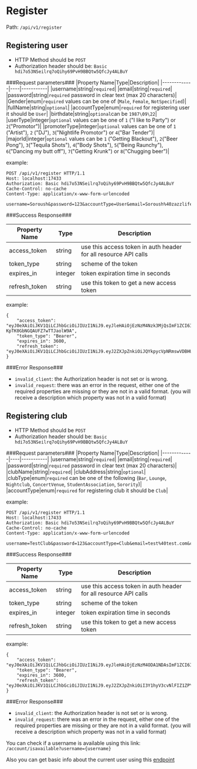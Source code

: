Register
=

Path: `/api/v1/register`

Registering user
-

* HTTP Method should be `POST`
* Authorization header should be: `Basic hdi7o53NSeilrq7oQihy69PvH9BBQtw5QfcJy4ALBuY`

###Request parameters###
|Property Name|Type|Description|
|-------------|----|-----------|
|username|string|`required`|
|email|string|`required`|
|password|string|`required` password in clear text (max 20 characters)|
|Gender|enum|`required` values can be one of (`Male`, `Female`, `NotSpecified`)|
|fullName|string|`optional`|
|accountType|enum|`required` for registering user it should be `User`|
|birthdate|string|`optional`can be `1987\09\22`|
|userType|integer|`optional` values can be one of `1` ("I like to Party") or `2`("Promotor")|
|promoterType|integer|`optional` values can be one of `1` ("Artist"), `2` ("DJ"), `3`("Nightlife Promotor") or `4`("Bar Tender")|
|majorId|integer|`optional` values can be `1` ("Getting Blackout"), `2`("Beer Pong"), `3`("Tequila Shots"), `4`("Body Shots"), `5`("Being Raunchy"), `6`("Dancing my butt off"), `7`("Getting Krunk") or `8`("Chugging beer")|

example:

    POST /api/v1/register HTTP/1.1
    Host: localhost:17433
    Authorization: Basic hdi7o53NSeilrq7oQihy69PvH9BBQtw5QfcJy4ALBuY
    Cache-Control: no-cache
    Content-Type: application/x-www-form-urlencoded
    
    username=Soroush&password=123&accountType=User&email=Soroush%40zazzlife.com&gender=Male&fullName=Soroush+Mirzaei

###Success Response###

|Property Name|Type|Description|
|-------------|----|-----------|
|access_token|string|use this access token in auth header for all resource API calls|
|token_type|string|scheme of the token|
|expires_in|integer|token expiration time in seconds|
|refresh_token|string|use this token to get a new access token|

example:

    {
        "access_token": "eyJ0eXAiOiJKV1QiLCJhbGciOiJIUzI1NiJ9.eyJleHAiOjEzNzM4Nzk3MjQsImF1ZCI6IlphenogY2xpZW50cyIsInVzciI6MSwiY2xpZW50IjoxLCJpc3MiOiJodHRwczovL3d3dy56YXp6bGlmZS5jb20iLCJ0b2tlblR5cGUiOiJhY2Nlc3NUb2tlbiIsInNjb3BlcyI6ImZ1bGwiLCJuYmYiOjEzNzM4NzYxMjR9.aJX5OrZe2mD09IX_7-KpTK0GbNGQAUFZ7wTTJaolW9A",
        "token_type": "Bearer",
        "expires_in": 3600,
        "refresh_token": "eyJ0eXAiOiJKV1QiLCJhbGciOiJIUzI1NiJ9.eyJ2ZXJpZnkiOiJQYkpycVpNRmswVDBHUXg0VlZ3VEZrczFuMXF2ZVhKcE4zL3N1WXZoVzl4c0JNZ2Zic2tBTWYyc3pTVG1OR2o5NmhlTXdGUnJvSzdqa0lndnFPZ3VFOEdiVmZZRTRyZFVwZGhzNG1TTTdJT3NZRTFyWERPVklPZUZCU1JwVnU3ek5zSXVDa2tjYVU0Y21vNkNybGZteFpDV3RNYy9FK0JJdkdneE9YOWxqOXc9IiwiaWQiOjEsImF1ZCI6IlphenogY2xpZW50cyIsInVzciI6MSwiY2xpZW50IjoxLCJpc3MiOiJodHRwczovL3d3dy56YXp6bGlmZS5jb20iLCJ0b2tlblR5cGUiOiJyZWZyZXNoVG9rZW4iLCJzY29wZXMiOiJmdWxsIiwibmJmIjoxMzczODc2MTI0fQ.7tZqqD1bZe9rL2MJiOO3XH2WOy6YV1MroDP2d_VDcUA"
    }

###Error Response###
* `invalid_client`: the Authorization header is not set or is wrong.
* `invalid_request`: there was an error in the request, either one of the required properties are missing or they are not in a valid format. (you will receive a description which property was not in a valid format)


Registering club
-

* HTTP Method should be `POST`
* Authorization header should be: `Basic hdi7o53NSeilrq7oQihy69PvH9BBQtw5QfcJy4ALBuY`

###Request parameters###
|Property Name|Type|Description|
|-------------|----|-----------|
|username|string|`required`|
|email|string|`required`|
|password|string|`required` password in clear text (max 20 characters)|
|clubName|string|`required`|
|clubAddress|string|`optional`|
|clubType|enum|`required` can be one of the following (`Bar`, `Lounge`, `Nightclub`, `ConcertVenue`, `StudentAssociation`, `Sorority`)|
|accountType|enum|`required` for registering club it should be `Club`|

example:

    POST /api/v1/register HTTP/1.1
    Host: localhost:17433
    Authorization: Basic hdi7o53NSeilrq7oQihy69PvH9BBQtw5QfcJy4ALBuY
    Cache-Control: no-cache
    Content-Type: application/x-www-form-urlencoded
    
    username=TestClub&password=123&accountType=Club&email=test%40test.com&clubName=my+awesome+club&clubAddress=the+address&clubType=Bar

###Success Response###

|Property Name|Type|Description|
|-------------|----|-----------|
|access_token|string|use this access token in auth header for all resource API calls|
|token_type|string|scheme of the token|
|expires_in|integer|token expiration time in seconds|
|refresh_token|string|use this token to get a new access token|

example:

    {
        "access_token": "eyJ0eXAiOiJKV1QiLCJhbGciOiJIUzI1NiJ9.eyJleHAiOjEzNzM4ODA1NDAsImF1ZCI6IlphenogY2xpZW50cyIsInVzciI6MiwiY2xpZW50IjoxLCJpc3MiOiJodHRwczovL3d3dy56YXp6bGlmZS5jb20iLCJ0b2tlblR5cGUiOiJhY2Nlc3NUb2tlbiIsInNjb3BlcyI6ImZ1bGwiLCJuYmYiOjEzNzM4NzY5NDB9.dOPSAha4XdMqXk0Mt51uD85RFaha8v9FgMgduhzD0mo",
        "token_type": "Bearer",
        "expires_in": 3600,
        "refresh_token": "eyJ0eXAiOiJKV1QiLCJhbGciOiJIUzI1NiJ9.eyJ2ZXJpZnkiOiI3Y1hyV3cvNlFIZ1ZPYUpOYUVHK0IrU0RmR090NXp5cFhQaG9XR1VYaTdjSXFCTjJqMW90Yno4eWVRcTJHUHlVTmhJaVhFdHVBdFBqLzdCb2p3aFllZkR4dmdqaEloS0FYeUlPZHROVXd6RzBFYy9USEdxYVRXd1BRRjd4ZHB5djhKYTM3MGVlUndveHRXRXF3VWJDbTVPVXpyb0NPdWdvUTE2SnJOT3gybXc9IiwiaWQiOjIsImF1ZCI6IlphenogY2xpZW50cyIsInVzciI6MiwiY2xpZW50IjoxLCJpc3MiOiJodHRwczovL3d3dy56YXp6bGlmZS5jb20iLCJ0b2tlblR5cGUiOiJyZWZyZXNoVG9rZW4iLCJzY29wZXMiOiJmdWxsIiwibmJmIjoxMzczODc2OTQwfQ.eomYnKcalXzij01BLLiYmK1hZNfZ6anHatm5lx4Js6U"
    }
    
    
###Error Response###
* `invalid_client`: the Authorization header is not set or is wrong.
* `invalid_request`: there was an error in the request, either one of the required properties are missing or they are not in a valid format. (you will receive a description which property was not in a valid format)
 

You can check if a username is available using this link: `/account/isavailable?username={username}`

Also you can get basic info about the current user using this [endpoint](https://github.com/zazzlife/api-docs/blob/master/endpoints/me.md)
